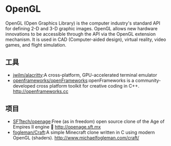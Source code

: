 # OpenGL

OpenGL (Open Graphics Library) is the computer industry's standard API for defining 2-D and 3-D graphic images. OpenGL allows new hardware innovations to be accessible through the API via the OpenGL extension mechanism. It is used in CAD (Computer-aided design), virtual reality, video games, and flight simulation.

## 工具

* [jwilm/alacritty](https://github.com/jwilm/alacritty):A cross-platform, GPU-accelerated terminal emulator
* [openframeworks/openFrameworks](https://github.com/openframeworks/openFrameworks):openFrameworks is a community-developed cross platform toolkit for creative coding in C++. http://openframeworks.cc

## 项目

* [SFTtech/openage](https://github.com/SFTtech/openage):Free (as in freedom) open source clone of the Age of Empires II engine 🚀 http://openage.sft.mx
* [fogleman/Craft](https://github.com/fogleman/Craft):A simple Minecraft clone written in C using modern OpenGL (shaders). http://www.michaelfogleman.com/craft/
